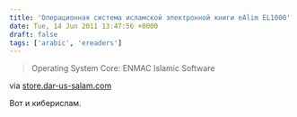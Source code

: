 ```yaml
---
title: 'Операционная система исламской электронной книги eAlim EL1000'
date: Tue, 14 Jun 2011 13:47:56 +0000
draft: false
tags: ['arabic', 'ereaders']
---
```


> Operating System Core: ENMAC Islamic Software

via [store.dar-us-salam.com](http://store.dar-us-salam.com/NW/E55.html)

Вот и киберислам.